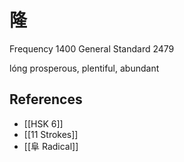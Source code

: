 # 隆
Frequency 1400
General Standard 2479

lóng
prosperous, plentiful, abundant

## References
- [[HSK 6]]
- [[11 Strokes]]
- [[阜 Radical]]